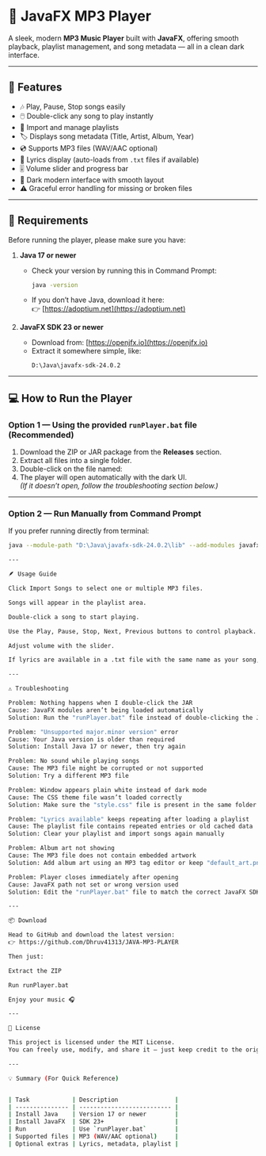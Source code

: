 # 🎵 JavaFX MP3 Player

A sleek, modern **MP3 Music Player** built with **JavaFX**, offering smooth playback, playlist management, and song metadata — all in a clean dark interface.

---

## 🌟 Features

- 🎶 Play, Pause, Stop songs easily  
- 🖱️ Double-click any song to play instantly  
- 📂 Import and manage playlists  
- 🏷️ Displays song metadata (Title, Artist, Album, Year)  
- 💿 Supports MP3 files (WAV/AAC optional)  
- 💬 Lyrics display (auto-loads from `.txt` files if available)  
- 🎚️ Volume slider and progress bar  
- 🖤 Dark modern interface with smooth layout  
- ⚠️ Graceful error handling for missing or broken files  

---

## 🧰 Requirements

Before running the player, please make sure you have:

1. **Java 17 or newer**  
   - Check your version by running this in Command Prompt:
     ```bash
     java -version
     ```
   - If you don’t have Java, download it here:  
     👉 [https://adoptium.net](https://adoptium.net)

2. **JavaFX SDK 23 or newer**  
   - Download from: [https://openjfx.io](https://openjfx.io)  
   - Extract it somewhere simple, like:
     ```
     D:\Java\javafx-sdk-24.0.2
     ```

---

## 💻 How to Run the Player

### Option 1 — Using the provided `runPlayer.bat` file (Recommended)
1. Download the ZIP or JAR package from the **Releases** section.  
2. Extract all files into a single folder.  
3. Double-click on the file named:
4. The player will open automatically with the dark UI.  
*(If it doesn’t open, follow the troubleshooting section below.)*

---

### Option 2 — Run Manually from Command Prompt
If you prefer running directly from terminal:

```bash
java --module-path "D:\Java\javafx-sdk-24.0.2\lib" --add-modules javafx.controls,javafx.fxml,javafx.media -jar JavaMP3Player.jar

---

🪶 Usage Guide

Click Import Songs to select one or multiple MP3 files.

Songs will appear in the playlist area.

Double-click a song to start playing.

Use the Play, Pause, Stop, Next, Previous buttons to control playback.

Adjust volume with the slider.

If lyrics are available in a .txt file with the same name as your song, they will load automatically.

---

⚠️ Troubleshooting

Problem: Nothing happens when I double-click the JAR
Cause: JavaFX modules aren’t being loaded automatically
Solution: Run the "runPlayer.bat" file instead of double-clicking the JAR

Problem: "Unsupported major.minor version" error
Cause: Your Java version is older than required
Solution: Install Java 17 or newer, then try again

Problem: No sound while playing songs
Cause: The MP3 file might be corrupted or not supported
Solution: Try a different MP3 file

Problem: Window appears plain white instead of dark mode
Cause: The CSS theme file wasn’t loaded correctly
Solution: Make sure the "style.css" file is present in the same folder as your JAR

Problem: "Lyrics available" keeps repeating after loading a playlist
Cause: The playlist file contains repeated entries or old cached data
Solution: Clear your playlist and import songs again manually

Problem: Album art not showing
Cause: The MP3 file does not contain embedded artwork
Solution: Add album art using an MP3 tag editor or keep "default_art.png" available in the same folder

Problem: Player closes immediately after opening
Cause: JavaFX path not set or wrong version used
Solution: Edit the "runPlayer.bat" file to match the correct JavaFX SDK path

---

📦 Download

Head to GitHub and download the latest version:
👉 https://github.com/Dhruv41313/JAVA-MP3-PLAYER

Then just:

Extract the ZIP

Run runPlayer.bat

Enjoy your music 🎧

---

🪪 License

This project is licensed under the MIT License.
You can freely use, modify, and share it — just keep credit to the original author.

---

💡 Summary (For Quick Reference)


| Task            | Description                |
| --------------- | -------------------------- |
| Install Java    | Version 17 or newer        |
| Install JavaFX  | SDK 23+                    |
| Run             | Use `runPlayer.bat`        |
| Supported files | MP3 (WAV/AAC optional)     |
| Optional extras | Lyrics, metadata, playlist |

